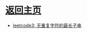 
# [返回主页](https://github.com/evenMai92/front-end-interview/blob/master/README.md)

* [leetcode3: 无重复字符的最长子串](https://github.com/evenMai92/front-end-interview/issues/1)